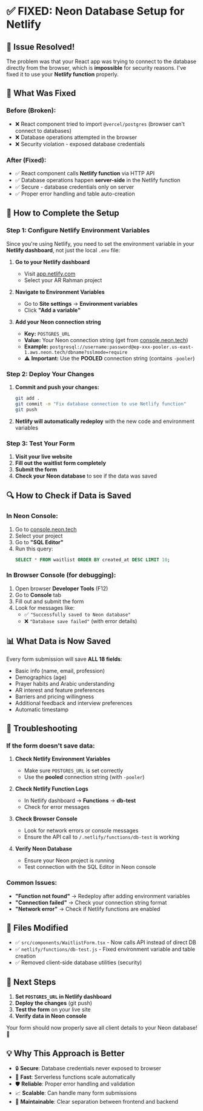# ✅ FIXED: Neon Database Setup for Netlify

## 🎉 **Issue Resolved!**

The problem was that your React app was trying to connect to the database directly from the browser, which is **impossible** for security reasons. I've fixed it to use your **Netlify function** properly.

## 🔧 **What Was Fixed**

### **Before (Broken):**
- ❌ React component tried to import `@vercel/postgres` (browser can't connect to databases)
- ❌ Database operations attempted in the browser
- ❌ Security violation - exposed database credentials

### **After (Fixed):**
- ✅ React component calls **Netlify function** via HTTP API
- ✅ Database operations happen **server-side** in the Netlify function
- ✅ Secure - database credentials only on server
- ✅ Proper error handling and table auto-creation

## 🚀 **How to Complete the Setup**

### **Step 1: Configure Netlify Environment Variables**

Since you're using Netlify, you need to set the environment variable in your **Netlify dashboard**, not just the local `.env` file:

1. **Go to your Netlify dashboard**
   - Visit [app.netlify.com](https://app.netlify.com)
   - Select your AR Rahman project

2. **Navigate to Environment Variables**
   - Go to **Site settings** → **Environment variables**
   - Click **"Add a variable"**

3. **Add your Neon connection string**
   - **Key:** `POSTGRES_URL`
   - **Value:** Your Neon connection string (get from [console.neon.tech](https://console.neon.tech))
   - **Example:** `postgresql://username:password@ep-xxx-pooler.us-east-1.aws.neon.tech/dbname?sslmode=require`
   - ⚠️ **Important:** Use the **POOLED** connection string (contains `-pooler`)

### **Step 2: Deploy Your Changes**

1. **Commit and push your changes:**
   ```bash
   git add .
   git commit -m "Fix database connection to use Netlify function"
   git push
   ```

2. **Netlify will automatically redeploy** with the new code and environment variables

### **Step 3: Test Your Form**

1. **Visit your live website**
2. **Fill out the waitlist form completely** 
3. **Submit the form**
4. **Check your Neon database** to see if the data was saved

## 🔍 **How to Check if Data is Saved**

### **In Neon Console:**
1. Go to [console.neon.tech](https://console.neon.tech)
2. Select your project
3. Go to **"SQL Editor"**
4. Run this query:
   ```sql
   SELECT * FROM waitlist ORDER BY created_at DESC LIMIT 10;
   ```

### **In Browser Console (for debugging):**
1. Open browser **Developer Tools** (F12)
2. Go to **Console** tab
3. Fill out and submit the form
4. Look for messages like:
   - ✅ `"Successfully saved to Neon database"`
   - ❌ `"Database save failed"` (with error details)

## 📊 **What Data is Now Saved**

Every form submission will save **ALL 18 fields**:
- Basic info (name, email, profession)
- Demographics (age)
- Prayer habits and Arabic understanding
- AR interest and feature preferences
- Barriers and pricing willingness
- Additional feedback and interview preferences
- Automatic timestamp

## 🚨 **Troubleshooting**

### **If the form doesn't save data:**

1. **Check Netlify Environment Variables**
   - Make sure `POSTGRES_URL` is set correctly
   - Use the **pooled** connection string (with `-pooler`)

2. **Check Netlify Function Logs**
   - In Netlify dashboard → **Functions** → **db-test**
   - Check for error messages

3. **Check Browser Console**
   - Look for network errors or console messages
   - Ensure the API call to `/.netlify/functions/db-test` is working

4. **Verify Neon Database**
   - Ensure your Neon project is running
   - Test connection with the SQL Editor in Neon console

### **Common Issues:**

- **"Function not found"** → Redeploy after adding environment variables
- **"Connection failed"** → Check your connection string format
- **"Network error"** → Check if Netlify functions are enabled

## 📁 **Files Modified**

- ✅ `src/components/WaitlistForm.tsx` - Now calls API instead of direct DB
- ✅ `netlify/functions/db-test.js` - Fixed environment variable and table creation
- ✅ Removed client-side database utilities (security)

## 🎯 **Next Steps**

1. **Set `POSTGRES_URL` in Netlify dashboard**
2. **Deploy the changes** (git push)
3. **Test the form** on your live site
4. **Verify data in Neon console**

Your form should now properly save all client details to your Neon database! 🎉

## 💡 **Why This Approach is Better**

- 🔒 **Secure**: Database credentials never exposed to browser
- 🚀 **Fast**: Serverless functions scale automatically  
- 🛡️ **Reliable**: Proper error handling and validation
- 📈 **Scalable**: Can handle many form submissions
- 🔧 **Maintainable**: Clear separation between frontend and backend